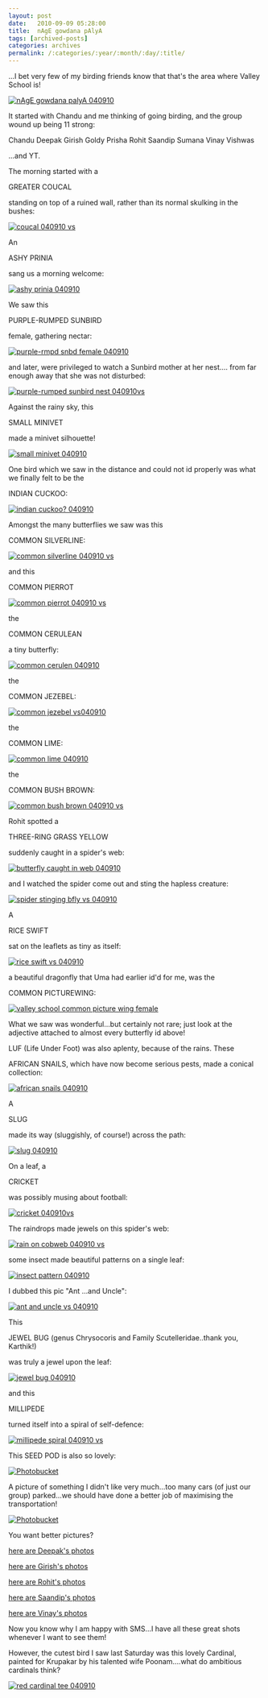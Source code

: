 ```yaml
---
layout: post
date:	2010-09-09 05:28:00
title:  nAgE gowdana pAlyA
tags: [archived-posts]
categories: archives
permalink: /:categories/:year/:month/:day/:title/
---
```

...I bet very few of my birding friends know that that's the area where Valley School is!


<a href="http://s835.photobucket.com/albums/zz275/dffrntpx/?action=view&current=IMG_1460-1.jpg" target="_blank"><img src="http://i835.photobucket.com/albums/zz275/dffrntpx/IMG_1460-1.jpg" border="0" alt="nAgE gowdana palyA 040910"></a>

<lj-cut text="Valley School">

It started with Chandu and me thinking of going birding, and the group wound up being 11 strong:

Chandu
Deepak
Girish
Goldy
Prisha
Rohit
Saandip
Sumana
Vinay
Vishwas

...and YT.

The morning started with a 

GREATER COUCAL

standing on top of a ruined wall, rather than its normal skulking in the bushes:

<a href="http://s835.photobucket.com/albums/zz275/dffrntpx/?action=view&current=IMG_1455.jpg" target="_blank"><img src="http://i835.photobucket.com/albums/zz275/dffrntpx/IMG_1455.jpg" border="0" alt="coucal 040910 vs"></a>

An 

ASHY PRINIA

sang us a morning welcome:

<a href="http://s835.photobucket.com/albums/zz275/dffrntpx/?action=view&current=IMG_1462.jpg" target="_blank"><img src="http://i835.photobucket.com/albums/zz275/dffrntpx/IMG_1462.jpg" border="0" alt="ashy prinia 040910"></a>

We saw this 

PURPLE-RUMPED SUNBIRD 

female, gathering nectar:

<a href="http://s835.photobucket.com/albums/zz275/dffrntpx/?action=view&current=IMG_1479.jpg" target="_blank"><img src="http://i835.photobucket.com/albums/zz275/dffrntpx/IMG_1479.jpg" border="0" alt="purple-rmpd snbd female 040910"></a>

and later, were privileged to watch a Sunbird mother at her nest.... from far enough away that she was not disturbed:


<a href="http://s835.photobucket.com/albums/zz275/dffrntpx/?action=view&current=IMG_1494.jpg" target="_blank"><img src="http://i835.photobucket.com/albums/zz275/dffrntpx/IMG_1494.jpg" border="0" alt="purple-rumped sunbird nest 040910vs"></a>

Against the rainy sky, this 

SMALL MINIVET

made a minivet silhouette!


<a href="http://s835.photobucket.com/albums/zz275/dffrntpx/?action=view&current=IMG_1506.jpg" target="_blank"><img src="http://i835.photobucket.com/albums/zz275/dffrntpx/IMG_1506.jpg" border="0" alt="small minivet 040910"></a>

One bird which we saw in the distance and could not id properly was what we finally felt to be the

INDIAN CUCKOO:

<a href="http://s835.photobucket.com/albums/zz275/dffrntpx/?action=view&current=IMG_1581.jpg" target="_blank"><img src="http://i835.photobucket.com/albums/zz275/dffrntpx/IMG_1581.jpg" border="0" alt="indian cuckoo? 040910"></a>



Amongst the many butterflies we saw was this

COMMON SILVERLINE:


<a href="http://s835.photobucket.com/albums/zz275/dffrntpx/?action=view&current=IMG_1497.jpg" target="_blank"><img src="http://i835.photobucket.com/albums/zz275/dffrntpx/IMG_1497.jpg" border="0" alt="common silverline 040910 vs"></a>

and this 

COMMON PIERROT

<a href="http://s835.photobucket.com/albums/zz275/dffrntpx/?action=view&current=IMG_1503.jpg" target="_blank"><img src="http://i835.photobucket.com/albums/zz275/dffrntpx/IMG_1503.jpg" border="0" alt="common pierrot 040910 vs"></a>

the

COMMON CERULEAN

a tiny butterfly:


<a href="http://s835.photobucket.com/albums/zz275/dffrntpx/?action=view&current=IMG_1553.jpg" target="_blank"><img src="http://i835.photobucket.com/albums/zz275/dffrntpx/IMG_1553.jpg" border="0" alt="common cerulen 040910"></a>

the 

COMMON JEZEBEL:

<a href="http://s835.photobucket.com/albums/zz275/dffrntpx/?action=view&current=IMG_1568.jpg" target="_blank"><img src="http://i835.photobucket.com/albums/zz275/dffrntpx/IMG_1568.jpg" border="0" alt="common jezebel vs040910"></a>

the

COMMON LIME:

<a href="http://s835.photobucket.com/albums/zz275/dffrntpx/?action=view&current=IMG_1560.jpg" target="_blank"><img src="http://i835.photobucket.com/albums/zz275/dffrntpx/IMG_1560.jpg" border="0" alt="common lime 040910"></a>

the 

COMMON BUSH BROWN:


<a href="http://s835.photobucket.com/albums/zz275/dffrntpx/?action=view&current=IMG_1591.jpg" target="_blank"><img src="http://i835.photobucket.com/albums/zz275/dffrntpx/IMG_1591.jpg" border="0" alt="common bush brown 040910 vs"></a>



Rohit spotted a 

THREE-RING GRASS YELLOW

suddenly caught in a spider's web:

<a href="http://s835.photobucket.com/albums/zz275/dffrntpx/?action=view&current=IMG_1582.jpg" target="_blank"><img src="http://i835.photobucket.com/albums/zz275/dffrntpx/IMG_1582.jpg" border="0" alt="butterfly caught in web 040910"></a>

and I watched the spider come out and sting the hapless creature:


<a href="http://s835.photobucket.com/albums/zz275/dffrntpx/?action=view&current=IMG_1584.jpg" target="_blank"><img src="http://i835.photobucket.com/albums/zz275/dffrntpx/IMG_1584.jpg" border="0" alt="spider stinging bfly vs 040910"></a>


A

RICE SWIFT

sat on the leaflets as tiny as itself:

<a href="http://s835.photobucket.com/albums/zz275/dffrntpx/?action=view&current=IMG_1557.jpg" target="_blank"><img src="http://i835.photobucket.com/albums/zz275/dffrntpx/IMG_1557.jpg" border="0" alt="rice swift vs 040910"></a>

a beautiful dragonfly that Uma had earlier id'd for me, was the

COMMON PICTUREWING:

<a href="http://s835.photobucket.com/albums/zz275/dffrntpx/?action=view&current=IMG_1490.jpg" target="_blank"><img src="http://i835.photobucket.com/albums/zz275/dffrntpx/IMG_1490.jpg" border="0" alt="valley school common picture wing female"></a>

What we saw was wonderful...but certainly not rare; just look at the adjective attached to almost  every butterfly  id above!


LUF (Life Under Foot) was also aplenty, because of the rains. These

AFRICAN SNAILS, which have now become serious pests, made a conical collection:


<a href="http://s835.photobucket.com/albums/zz275/dffrntpx/?action=view&current=IMG_1468.jpg" target="_blank"><img src="http://i835.photobucket.com/albums/zz275/dffrntpx/IMG_1468.jpg" border="0" alt="african snails 040910"></a>

A 

SLUG

made its way (sluggishly, of course!) across the path:

<a href="http://s835.photobucket.com/albums/zz275/dffrntpx/?action=view&current=IMG_1499.jpg" target="_blank"><img src="http://i835.photobucket.com/albums/zz275/dffrntpx/IMG_1499.jpg" border="0" alt="slug 040910"></a>


On a leaf, a

CRICKET

was possibly musing about football:


<a href="http://s835.photobucket.com/albums/zz275/dffrntpx/?action=view&current=IMG_1527.jpg" target="_blank"><img src="http://i835.photobucket.com/albums/zz275/dffrntpx/IMG_1527.jpg" border="0" alt="cricket 040910vs"></a>

The raindrops made jewels on this spider's web:

<a href="http://s835.photobucket.com/albums/zz275/dffrntpx/?action=view&current=IMG_1548.jpg" target="_blank"><img src="http://i835.photobucket.com/albums/zz275/dffrntpx/IMG_1548.jpg" border="0" alt="rain on cobweb 040910 vs"></a>

some insect made beautiful patterns on a single leaf:

<a href="http://s835.photobucket.com/albums/zz275/dffrntpx/?action=view&current=IMG_1565.jpg" target="_blank"><img src="http://i835.photobucket.com/albums/zz275/dffrntpx/IMG_1565.jpg" border="0" alt="insect pattern 040910"></a>

I dubbed this pic "Ant ...and Uncle":


<a href="http://s835.photobucket.com/albums/zz275/dffrntpx/?action=view&current=IMG_1563.jpg" target="_blank"><img src="http://i835.photobucket.com/albums/zz275/dffrntpx/IMG_1563.jpg" border="0" alt="ant and uncle vs 040910"></a>

This

JEWEL BUG (genus Chrysocoris and Family Scutelleridae..thank you, Karthik!)

was truly a jewel upon the leaf:


<a href="http://s835.photobucket.com/albums/zz275/dffrntpx/?action=view&current=IMG_1580.jpg" target="_blank"><img src="http://i835.photobucket.com/albums/zz275/dffrntpx/IMG_1580.jpg" border="0" alt="jewel bug 040910"></a>

and this 

MILLIPEDE 

turned itself into a spiral of self-defence:

<a href="http://s835.photobucket.com/albums/zz275/dffrntpx/?action=view&current=IMG_1549.jpg" target="_blank"><img src="http://i835.photobucket.com/albums/zz275/dffrntpx/IMG_1549.jpg" border="0" alt="millipede spiral 040910 vs"></a>

This SEED POD is also so lovely:


<a href="http://s835.photobucket.com/albums/zz275/dffrntpx/?action=view&current=IMG_1566.jpg" target="_blank"><img src="http://i835.photobucket.com/albums/zz275/dffrntpx/IMG_1566.jpg" border="0" alt="Photobucket"></a>

A picture of something I didn't like very much...too many cars (of just our group) parked...we should have done a better job of maximising the transportation!



<a href="http://s835.photobucket.com/albums/zz275/dffrntpx/?action=view&current=IMG_1595.jpg" target="_blank"><img src="http://i835.photobucket.com/albums/zz275/dffrntpx/IMG_1595.jpg" border="0" alt="Photobucket"></a>


You want better pictures?

<a href="http://picasaweb.google.com/deepu.vastare/ValleySchool4thSep2010#"> here are Deepak's photos </a>

<a href="
http://picasaweb.google.com/mgrishi/ValleySchool04092010#"> here are Girish's photos </a>

<a href="http://www.flickr.com/photos/39542236@N08/sets/72157624547981666/"> here are Rohit's photos </a>


<a href="http://www.flickr.com/photos/saandipng/?saved=1"> here are Saandip's photos </a>

<a href="http://picasaweb.google.com/vinaynx/4thSeptSaturdayBirding# "> here are Vinay's photos </a>


Now you know why I am happy with SMS...I have all these great shots whenever I want to see them!

</lj-cut>

However, the cutest bird I saw last Saturday was this lovely Cardinal, painted for Krupakar by his talented wife Poonam....what do ambitious cardinals think?

<a href="http://s835.photobucket.com/albums/zz275/dffrntpx/?action=view&current=IMG_1472-1.jpg" target="_blank"><img src="http://i835.photobucket.com/albums/zz275/dffrntpx/IMG_1472-1.jpg" border="0" alt="red cardinal tee 040910"></a>
